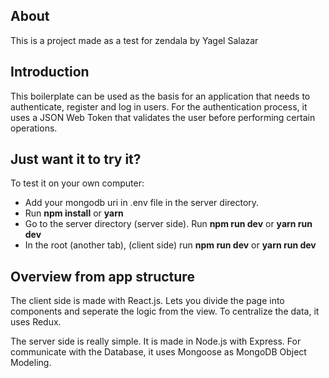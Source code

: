 ## About

This is a project made as a test for zendala by Yagel Salazar

## Introduction

This boilerplate can be used as the basis for an application that needs to authenticate, register and log in users. For the authentication process, it uses a JSON Web Token that validates the user before performing certain operations.

## Just want it to try it?

To test it on your own computer:

- Add your mongodb uri in .env file in the server directory.
- Run **npm install** or **yarn**
- Go to the server directory (server side). Run **npm run dev** or **yarn run dev**
- In the root (another tab), (client side) run **npm run dev** or **yarn run dev**

## Overview from app structure

The client side is made with React.js. Lets you divide the page into components and seperate the logic from the view. To centralize the data, it uses Redux.

The server side is really simple. It is made in Node.js with Express. For communicate with the Database, it uses Mongoose as MongoDB Object Modeling. 